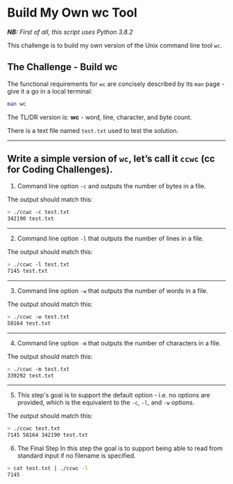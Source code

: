 # Build My Own wc Tool

_**NB:** First of all, this script uses Python 3.8.2_

This challenge is to build my own version of the Unix command line tool `wc`.

## The Challenge - Build wc

The functional requirements for `wc` are concisely described by its `man` page - give it a go in a local terminal:

```sh
man wc
```

The TL/DR version is: **wc** - word, line, character, and byte count.

There is a text file named `test.txt` used to test the solution.

---

Write a simple version of `wc`, let’s call it `ccwc` (cc for Coding Challenges).
---

1. Command line option `-c` and outputs the number of bytes in a file.

The output should match this:

```sh
> ./ccwc -c test.txt
342190 test.txt
```
---

2. Command line option `-l` that outputs the number of lines in a file.

The output should match this:

```sh
> ./ccwc -l test.txt
7145 test.txt
```
---

3. Command line option `-w` that outputs the number of words in a file.

The output should match this:

```sh
> ./ccwc -w test.txt
58164 test.txt
```
---

4. Command line option `-m` that outputs the number of characters in a file.

The output should match this:

```sh
> ./ccwc -m test.txt
339292 test.txt
```
---

5. This step's goal is to support the default option - i.e. no options are provided, which is the equivalent to the `-c`, `-l`, and `-w` options.

The output should match this:

```sh
> ./ccwc test.txt
7145 58164 342190 test.txt
```

6. The Final Step
In this step the goal is to support being able to read from standard input if no filename is specified.

```sh
> cat test.txt | ./ccwc -l
7145
```
